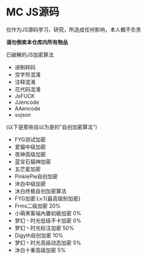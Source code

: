 # MC JS源码


仅作为JS源码学习，研究，所造成任何影响，本人概不负责

<b>请勿倒卖本仓库内所有物品</b>

已破解的JS加密算法
- 进制转码
- 空字符混淆
- 注释混淆
- 花代码混淆
- JsFUCK
- JJencode
- AAencode
- sojson

(以下是那些自以为是的"自创加密算法")
- FYG测试加密
- 爱猫中级加密
- 夜神高级加密
- 蓝宝石猫神加密
- 五芒星加密
- PinkiePie自创加密
- 沐白中级加密
- 沐白终极自创加密算法
- FYG加密:Lv.1{最高级别加密}
- Frms二级加密 20%
- 小萌黑客端內置初級加密 0%
- 梦幻丶时光低级不卡加密 0%
- 梦幻丶时光标注加密 50%
- Digyth自创加密 10%
- 梦幻丶时光高级动态加密 5%
- 沐白十重高级加密 5%

